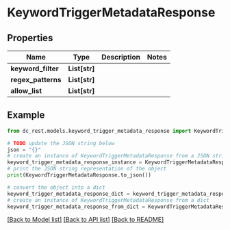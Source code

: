 # KeywordTriggerMetadataResponse


## Properties

Name | Type | Description | Notes
------------ | ------------- | ------------- | -------------
**keyword_filter** | **List[str]** |  | 
**regex_patterns** | **List[str]** |  | 
**allow_list** | **List[str]** |  | 

## Example

```python
from dc_rest.models.keyword_trigger_metadata_response import KeywordTriggerMetadataResponse

# TODO update the JSON string below
json = "{}"
# create an instance of KeywordTriggerMetadataResponse from a JSON string
keyword_trigger_metadata_response_instance = KeywordTriggerMetadataResponse.from_json(json)
# print the JSON string representation of the object
print(KeywordTriggerMetadataResponse.to_json())

# convert the object into a dict
keyword_trigger_metadata_response_dict = keyword_trigger_metadata_response_instance.to_dict()
# create an instance of KeywordTriggerMetadataResponse from a dict
keyword_trigger_metadata_response_from_dict = KeywordTriggerMetadataResponse.from_dict(keyword_trigger_metadata_response_dict)
```
[[Back to Model list]](../README.md#documentation-for-models) [[Back to API list]](../README.md#documentation-for-api-endpoints) [[Back to README]](../README.md)



